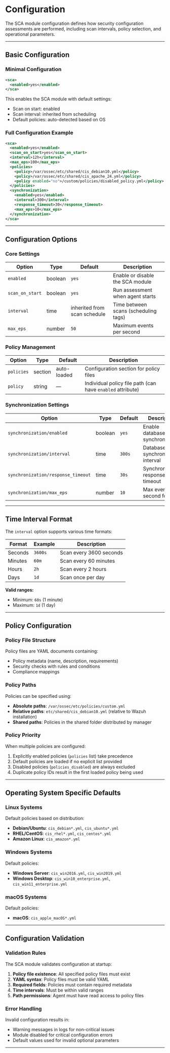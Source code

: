 # Configuration

The SCA module configuration defines how security configuration assessments are performed, including scan intervals, policy selection, and operational parameters.

---

## Basic Configuration

### Minimal Configuration
```xml
<sca>
  <enabled>yes</enabled>
</sca>
```

This enables the SCA module with default settings:
- Scan on start: enabled
- Scan interval: inherited from scheduling
- Default policies: auto-detected based on OS

### Full Configuration Example
```xml
<sca>
  <enabled>yes</enabled>
  <scan_on_start>yes</scan_on_start>
  <interval>12h</interval>
  <max_eps>100</max_eps>
  <policies>
    <policy>/var/ossec/etc/shared/cis_debian10.yml</policy>
    <policy>/var/ossec/etc/shared/cis_apache_24.yml</policy>
    <policy enabled="no">/custom/policies/disabled_policy.yml</policy>
  </policies>
  <synchronization>
    <enabled>yes</enabled>
    <interval>300</interval>
    <response_timeout>30</response_timeout>
    <max_eps>10</max_eps>
  </synchronization>
</sca>
```

---

## Configuration Options

### Core Settings

| Option | Type | Default | Description |
|--------|------|---------|-------------|
| `enabled` | boolean | `yes` | Enable or disable the SCA module |
| `scan_on_start` | boolean | `yes` | Run assessment when agent starts |
| `interval` | time | inherited from scan schedule | Time between scans (scheduling tags) |
| `max_eps` | number | `50` | Maximum events per second |

### Policy Management

| Option | Type | Default | Description |
|--------|------|---------|-------------|
| `policies` | section | auto-loaded | Configuration section for policy files |
| `policy` | string | — | Individual policy file path (can have `enabled` attribute) |

### Synchronization Settings

| Option | Type | Default | Description |
|--------|------|---------|-------------|
| `synchronization/enabled` | boolean | `yes` | Enable database synchronization |
| `synchronization/interval` | time | `300s` | Database synchronization interval |
| `synchronization/response_timeout` | time | `30s` | Synchronization response timeout |
| `synchronization/max_eps` | number | `10` | Max events per second for sync |

---

## Time Interval Format

The `interval` option supports various time formats:

| Format | Example | Description |
|--------|---------|-------------|
| Seconds | `3600s` | Scan every 3600 seconds |
| Minutes | `60m` | Scan every 60 minutes |
| Hours | `2h` | Scan every 2 hours |
| Days | `1d` | Scan once per day |

**Valid ranges:**
- Minimum: `60s` (1 minute)
- Maximum: `1d` (1 day)

---

## Policy Configuration

### Policy File Structure
Policy files are YAML documents containing:
- Policy metadata (name, description, requirements)
- Security checks with rules and conditions
- Compliance mappings

### Policy Paths
Policies can be specified using:
- **Absolute paths**: `/var/ossec/etc/policies/custom.yml`
- **Relative paths**: `etc/shared/cis_debian10.yml` (relative to Wazuh installation)
- **Shared paths**: Policies in the shared folder distributed by manager

### Policy Priority
When multiple policies are configured:
1. Explicitly enabled policies (`policies` list) take precedence
2. Default policies are loaded if no explicit list provided
3. Disabled policies (`policies_disabled`) are always excluded
4. Duplicate policy IDs result in the first loaded policy being used

---

## Operating System Specific Defaults

### Linux Systems
Default policies based on distribution:
- **Debian/Ubuntu**: `cis_debian*.yml`, `cis_ubuntu*.yml`
- **RHEL/CentOS**: `cis_rhel*.yml`, `cis_centos*.yml`
- **Amazon Linux**: `cis_amazon*.yml`

### Windows Systems
Default policies:
- **Windows Server**: `cis_win2016.yml`, `cis_win2019.yml`
- **Windows Desktop**: `cis_win10_enterprise.yml`, `cis_win11_enterprise.yml`

### macOS Systems
Default policies:
- **macOS**: `cis_apple_macOS*.yml`

---

## Configuration Validation

### Validation Rules
The SCA module validates configuration at startup:

1. **Policy file existence**: All specified policy files must exist
2. **YAML syntax**: Policy files must be valid YAML
3. **Required fields**: Policies must contain required metadata
4. **Time intervals**: Must be within valid ranges
5. **Path permissions**: Agent must have read access to policy files

### Error Handling
Invalid configuration results in:
- Warning messages in logs for non-critical issues
- Module disabled for critical configuration errors
- Default values used for invalid optional parameters

---
